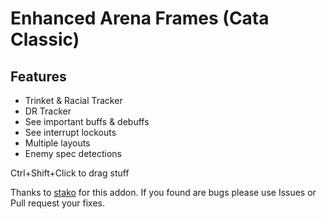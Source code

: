 # Enhanced Arena Frames (Cata Classic)

## Features
- Trinket & Racial Tracker
- DR Tracker
- See important buffs & debuffs
- See interrupt lockouts
- Multiple layouts
- Enemy spec detections

Ctrl+Shift+Click to drag stuff

Thanks to [stako](https://github.com/stako) for this addon.
If you found are bugs please use Issues or Pull request your fixes.